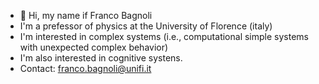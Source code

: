 - 👋 Hi, my name if Franco Bagnoli
-  I'm a prefessor of physics at the University of Florence (italy)
-  I'm interested in complex systems (i.e., computational simple systems with unexpected complex behavior) 
-  I'm also interested in cognitive systens.
-  Contact: franco.bagnoli@unifi.it
<!---
francobagnoliunifi/francobagnoliunifi is a ✨ special ✨ repository because its `README.md` (this file) appears on your GitHub profile.
You can click the Preview link to take a look at your changes.
--->
